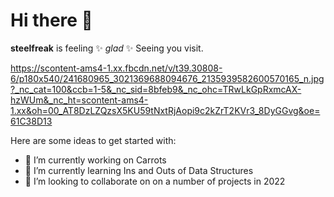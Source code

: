 # Hi there 👋


**steelfreak** is feeling ✨ _glad_ ✨ Seeing you visit.

https://scontent-ams4-1.xx.fbcdn.net/v/t39.30808-6/p180x540/241680965_3021369688094676_2135939582600570165_n.jpg?_nc_cat=100&ccb=1-5&_nc_sid=8bfeb9&_nc_ohc=TRwLkGpRxmcAX-hzWUm&_nc_ht=scontent-ams4-1.xx&oh=00_AT8DzLZQzsX5KU59tNxtRjAopi9c2kZrT2KVr3_8DyGGvg&oe=61C38D13

Here are some ideas to get started with:

- 🔭 I’m currently working on Carrots
- 🌱 I’m currently learning Ins and Outs of Data Structures
- 👯 I’m looking to collaborate on on a number of projects in 2022


